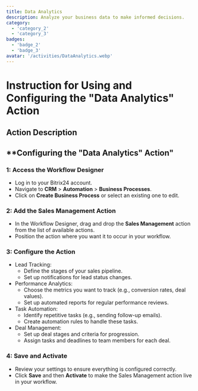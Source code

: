 ```yaml
---
title: Data Analytics
description: Analyze your business data to make informed decisions.
category: 
  - 'category_2'
  - 'category_3'
badges: 
  - 'badge_2'
  - 'badge_3'
avatar: '/activities/DataAnalytics.webp'
---
```

# Instruction for Using and Configuring the "Data Analytics" Action

## Action Description

## **Configuring the "Data Analytics" Action"

### 1: Access the Workflow Designer
- Log in to your Bitrix24 account.
- Navigate to **CRM** > **Automation** > **Business Processes**.
- Click on **Create Business Process** or select an existing one to edit.

### 2: Add the Sales Management Action
- In the Workflow Designer, drag and drop the **Sales Management** action from the list of available actions.
- Position the action where you want it to occur in your workflow.

### 3: Configure the Action
- Lead Tracking:
  - Define the stages of your sales pipeline.
  - Set up notifications for lead status changes.
- Performance Analytics:
  - Choose the metrics you want to track (e.g., conversion rates, deal values).
  - Set up automated reports for regular performance reviews.
- Task Automation:
  - Identify repetitive tasks (e.g., sending follow-up emails).
  - Create automation rules to handle these tasks.
- Deal Management:
  - Set up deal stages and criteria for progression.
  - Assign tasks and deadlines to team members for each deal.

### 4: Save and Activate
- Review your settings to ensure everything is configured correctly.
- Click **Save** and then **Activate** to make the Sales Management action live in your workflow.
